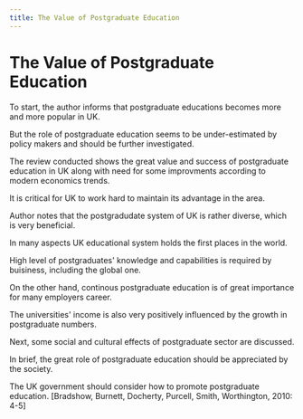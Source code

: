 ```yaml
---
title: The Value of Postgraduate Education
---
```

# The Value of Postgraduate Education

To start, the author informs that postgraduate educations
becomes more and more popular in UK.

But the role of postgraduate education seems to be
under-estimated by policy makers
and should be further investigated.

The review conducted shows the great value and success
of postgraduate education in UK along with need for
some improvments according to modern economics trends.

It is critical for UK to work hard to maintain
its advantage in the area.

Author notes that the postgradudate system of UK
is rather diverse, which is very beneficial.

In many aspects UK educational system
holds the first places in the world.

High level of postgraduates' knowledge and capabilities
is required by buisiness, including the global one.

On the other hand, continous postgraduate education
is of great importance for many employers career.

The universities' income is also very positively
influenced by the growth in postgraduate numbers.

Next, some social and cultural effects
of postgraduate sector are discussed.

In brief, the great role of postgraduate education
should be appreciated by the society.

The UK government should consider how to promote
postgraduate education.
[Bradshow, Burnett, Docherty, Purcell, Smith,
Worthington, 2010: 4-5]
